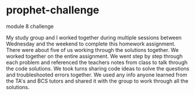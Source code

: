 # prophet-challenge
module 8 challenge

My study group and I worked together during multiple sessions between Wednesday and the weekend to complete this homework assignment. There were about five of us working through the solutions together. We worked together on the entire assignment. We went step by step through each problem and referenced the teachers notes from class to talk through the code solutions. We took turns sharing code ideas to solve the questions and troubleshooted errors together. We used any info anyone learned from the TA's and BCS tutors and shared it with the group to work through all the solutions. 
